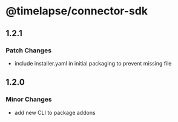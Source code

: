 # @timelapse/connector-sdk

## 1.2.1

### Patch Changes

- include installer.yaml in initial packaging to prevent missing file

## 1.2.0

### Minor Changes

- add new CLI to package addons
